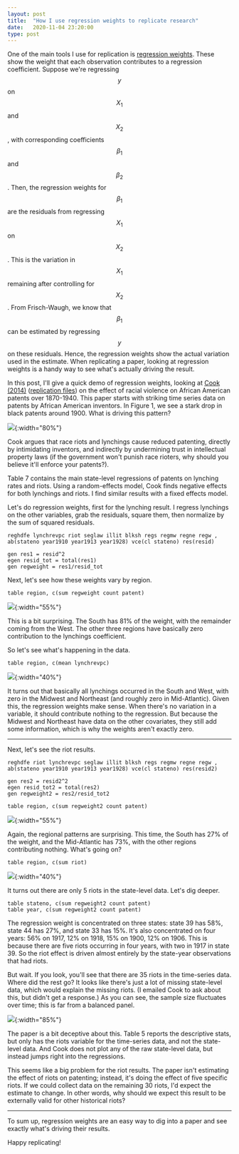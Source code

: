 ```yaml
---
layout: post
title:  "How I use regression weights to replicate research"
date:   2020-11-04 23:20:00
type: post
---
```


One of the main tools I use for replication is [regression weights](https://sci-hub.st/https://onlinelibrary.wiley.com/doi/abs/10.1111/ajps.12185). These show the weight that each observation contributes to a regression coefficient.
Suppose we're regressing $$y$$ on $$X_{1}$$ and $$X_{2}$$, with corresponding coefficients $$\beta_{1}$$ and $$\beta_{2}$$.
Then, the regression weights for $$\beta_{1}$$ are the residuals from regressing $$X_{1}$$ on $$X_{2}$$.
This is the variation in $$X_{1}$$ remaining after controlling for $$X_{2}$$.
From Frisch-Waugh, we know that $$\beta_{1}$$ can be estimated by regressing $$y$$ on these residuals.
Hence, the regression weights show the actual variation used in the estimate.
When replicating a paper, looking at regression weights is a handy way to see what's actually driving the result.

In this post, I'll give a quick demo of regression weights, looking at [Cook (2014)](https://sci-hub.st/https://link.springer.com/article/10.1007/s10887-014-9102-z) ([replication files](https://link.springer.com/article/10.1007/s10887-014-9102-z#Sec20)) on the effect of racial violence on African American patents over 1870-1940.
This paper starts with striking time series data on patents by African American inventors.
In Figure 1, we see a stark drop in black patents around 1900. What is driving this pattern?

![](https://michaelwiebe.com/assets/cook_violence/fig1.png){:width="80%"}

Cook argues that race riots and lynchings cause reduced patenting, directly by intimidating inventors, and indirectly by undermining trust in intellectual property laws (if the government won't punish race rioters, why should you believe it'll enforce your patents?).

Table 7 contains the main state-level regressions of patents on lynching rates and riots.
Using a random-effects model, Cook finds negative effects for both lynchings and riots.
I find similar results with a fixed effects model.

Let's do regression weights, first for the lynching result.
I regress lynchings on the other variables, grab the residuals, square them, then normalize by the sum of squared residuals.

```
reghdfe lynchrevpc riot seglaw illit blksh regs regmw regne regw , ab(stateno year1910 year1913 year1928) vce(cl stateno) res(resid)

gen res1 = resid^2
egen resid_tot = total(res1)
gen regweight = res1/resid_tot
```

Next, let's see how these weights vary by region.

```
table region, c(sum regweight count patent)
```

![](https://michaelwiebe.com/assets/cook_violence/regweight_lynch.png){:width="55%"}

This is a bit surprising. The South has 81% of the weight, with the remainder coming from the West. The other three regions have basically zero contribution to the lynchings coefficient.

So let's see what's happening in the data.

```
table region, c(mean lynchrevpc)
```

![](https://michaelwiebe.com/assets/cook_violence/table_lynch.png){:width="40%"}

It turns out that basically all lynchings occurred in the South and West, with zero in the Midwest and Northeast (and roughly zero in Mid-Atlantic).
Given this, the regression weights make sense.
When there's no variation in a variable, it should contribute nothing to the regression. But because the Midwest and Northeast have data on the other covariates, they still add some information, which is why the weights aren't exactly zero.

-------------------------------
Next, let's see the riot results.

```
reghdfe riot lynchrevpc seglaw illit blksh regs regmw regne regw , ab(stateno year1910 year1913 year1928) vce(cl stateno) res(resid2)

gen res2 = resid2^2
egen resid_tot2 = total(res2)
gen regweight2 = res2/resid_tot2

table region, c(sum regweight2 count patent)
```

![](https://michaelwiebe.com/assets/cook_violence/regweight_riot.png){:width="55%"}

Again, the regional patterns are surprising.
This time, the South has 27% of the weight, and the Mid-Atlantic has 73%, with the other regions contributing nothing.
What's going on?

```
table region, c(sum riot)
```

![](https://michaelwiebe.com/assets/cook_violence/table_riot.png){:width="40%"}

It turns out there are only 5 riots in the state-level data.
Let's dig deeper.

```
table stateno, c(sum regweight2 count patent)
table year, c(sum regweight2 count patent)
```

The regression weight is concentrated on three states: state 39 has 58%, state 44 has 27%, and state 33 has 15%.
It's also concentrated on four years: 56% on 1917, 12% on 1918, 15% on 1900, 12% on 1906.
This is because there are five riots occurring in four years, with two in 1917 in state 39.
So the riot effect is driven almost entirely by the state-year observations that had riots.

But wait. If you look, you'll see that there are 35 riots in the time-series data. Where did the rest go?
It looks like there's just a lot of missing state-level data, which would explain the missing riots. (I emailed Cook to ask about this, but didn't get a response.)
As you can see, the sample size fluctuates over time; this is far from a balanced panel.

![](https://michaelwiebe.com/assets/cook_violence/sample_size.png){:width="85%"}

The paper is a bit deceptive about this. Table 5 reports the descriptive stats, but only has the riots variable for the time-series data, and not the state-level data. And Cook does not plot any of the raw state-level data, but instead jumps right into the regressions.

This seems like a big problem for the riot results. The paper isn't estimating the effect of riots on patenting; instead, it's doing the effect of five specific riots. If we could collect data on the remaining 30 riots, I'd expect the estimate to change.
In other words, why should we expect this result to be externally valid for other historical riots?

----------------------
To sum up, regression weights are an easy way to dig into a paper and see exactly what's driving their results.

Happy replicating!
